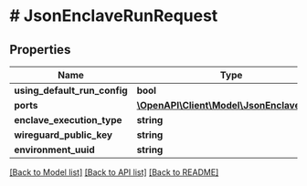 # # JsonEnclaveRunRequest

## Properties

Name | Type | Description | Notes
------------ | ------------- | ------------- | -------------
**using_default_run_config** | **bool** |  | [optional]
**ports** | [**\OpenAPI\Client\Model\JsonEnclavePort[]**](JsonEnclavePort.md) |  | [optional]
**enclave_execution_type** | **string** |  | [optional]
**wireguard_public_key** | **string** |  | [optional]
**environment_uuid** | **string** |  | [optional]

[[Back to Model list]](../../README.md#models) [[Back to API list]](../../README.md#endpoints) [[Back to README]](../../README.md)
